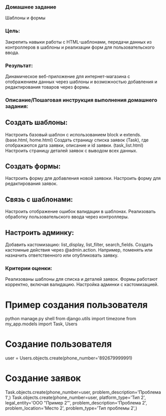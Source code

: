 ### Домашнее задание
Шаблоны и формы

### Цель:
Закрепить навыки работы с HTML-шаблонами, передачи данных из контроллеров в шаблоны и реализации форм для пользовательского ввода.

### Результат:
Динамическое веб-приложение для интернет-магазина с отображением данных через шаблоны и возможностью добавления и редактирования товаров через формы.


### Описание/Пошаговая инструкция выполнения домашнего задания:
## Создать шаблоны:
Настроить базовый шаблон с использованием block и extends. (base.html, home.html)
Создать страницу списка заявок (Task), где отображаются дата заявки, описание и id заявки. (task_list.html)
Настроить страницу деталей заявок с выводом всех данных.

## Создать формы:
Настроить форму для добавления новой заявоки.
Настроить форму для редактирования заявок.

## Связь с шаблонами:
Настроить отображение ошибок валидации в шаблонах.
Реализовать обработку пользовательского ввода через контроллеры.

## Настроить админку:
Добавить кастомизацию: list_display, list_filter, search_fields.
Создать кастомные действия через @admin.action. 
Например, поменять или назначить ответственного или опубликовать заявку.

### Критерии оценки:
Реализованы шаблоны для списка и деталей заявок.
Формы работают корректно, включая валидацию.
Настройка админки с кастомизацией.


# Пример создания пользователя
python manage.py shell
from django.utils import timezone
from my_app.models import Task, Users

# Создание пользователя
user = Users.objects.create(phone_number='892679999991)

# Создание заявок
Task.objects.create(phone_number=user, problem_description='Проблема 1',)
Task.objects.create(phone_number=user, platform_type='Тип 2', legal_entity='ООО "Пример 2"', problem_description='Проблема 2', problem_location='Место 2', problem_type='Тип проблемы 2',)
